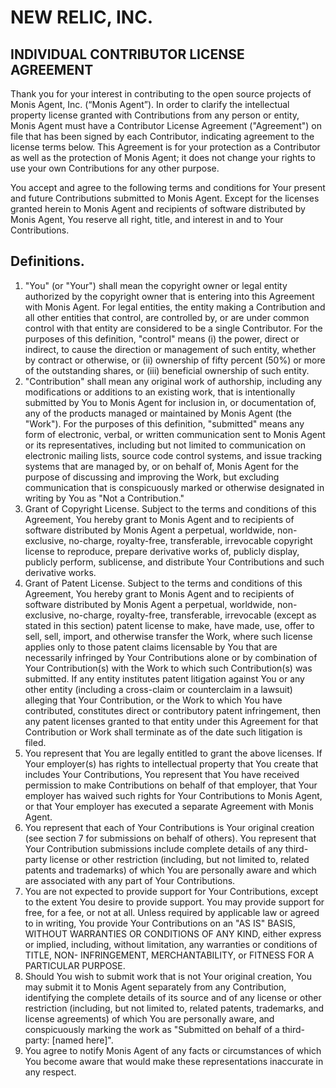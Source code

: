 # NEW RELIC, INC.
## INDIVIDUAL CONTRIBUTOR LICENSE AGREEMENT
Thank you for your interest in contributing to the open source projects of Monis Agent, Inc. (“Monis Agent”). In order to clarify the intellectual property license granted with Contributions from any person or entity, Monis Agent must have a Contributor License Agreement ("Agreement") on file that has been signed by each Contributor, indicating agreement to the license terms below. This Agreement is for your protection as a Contributor as well as the protection of Monis Agent; it does not change your rights to use your own Contributions for any other purpose.

You accept and agree to the following terms and conditions for Your present and future Contributions submitted to Monis Agent. Except for the licenses granted herein to Monis Agent and recipients of software distributed by Monis Agent, You reserve all right, title, and interest in and to Your Contributions.

## Definitions.
1. "You" (or "Your") shall mean the copyright owner or legal entity authorized by the copyright owner that is entering into this Agreement with Monis Agent. For legal entities, the entity making a Contribution and all other entities that control, are controlled by, or are under common control with that entity are considered to be a single Contributor. For the purposes of this definition, "control" means (i) the power, direct or indirect, to cause the direction or management of such entity, whether by contract or otherwise, or (ii) ownership of fifty percent (50%) or more of the outstanding shares, or (iii) beneficial ownership of such entity.
2. "Contribution" shall mean any original work of authorship, including any modifications or additions to an existing work, that is intentionally submitted by You to Monis Agent for inclusion in, or documentation of, any of the products managed or maintained by Monis Agent (the "Work"). For the purposes of this definition, "submitted" means any form of electronic, verbal, or written communication sent to Monis Agent or its representatives, including but not limited to communication on electronic mailing lists, source code control systems, and issue tracking systems that are managed by, or on behalf of, Monis Agent for the purpose of discussing and improving the Work, but excluding communication that is conspicuously marked or otherwise designated in writing by You as "Not a Contribution."
3. Grant of Copyright License. Subject to the terms and conditions of this Agreement, You hereby grant to Monis Agent and to recipients of software distributed by Monis Agent a perpetual, worldwide, non-exclusive, no-charge, royalty-free, transferable, irrevocable copyright license to reproduce, prepare derivative works of, publicly display, publicly perform, sublicense, and distribute Your Contributions and such derivative works.
4. Grant of Patent License. Subject to the terms and conditions of this Agreement, You hereby grant to Monis Agent and to recipients of software distributed by Monis Agent a perpetual, worldwide, non-exclusive, no-charge, royalty-free, transferable, irrevocable (except as stated in this section) patent license to make, have made, use, offer to sell, sell, import, and otherwise transfer the Work, where such license applies only to those patent claims licensable by You that are necessarily infringed by Your Contributions alone or by combination of Your Contribution(s) with the Work to which such Contribution(s) was submitted. If any entity institutes patent litigation against You or any other entity (including a cross-claim or counterclaim in a lawsuit) alleging that Your Contribution, or the Work to which You have contributed, constitutes direct or contributory patent infringement, then any patent licenses granted to that entity under this Agreement for that Contribution or Work shall terminate as of the date such litigation is filed.
5. You represent that You are legally entitled to grant the above licenses. If Your employer(s) has rights to intellectual property that You create that includes Your Contributions, You represent that You have received permission to make Contributions on behalf of that employer, that Your employer has waived such rights for Your Contributions to Monis Agent, or that Your employer has executed a separate Agreement with Monis Agent.
6. You represent that each of Your Contributions is Your original creation (see section 7 for submissions on behalf of others). You represent that Your Contribution submissions include complete details of any third-party license or other restriction (including, but not limited to, related patents and trademarks) of which You are personally aware and which are associated with any part of Your Contributions.
7. You are not expected to provide support for Your Contributions, except to the extent You desire to provide support. You may provide support for free, for a fee, or not at all. Unless required by applicable law or agreed to in writing, You provide Your Contributions on an "AS IS" BASIS, WITHOUT WARRANTIES OR CONDITIONS OF ANY KIND, either express or implied, including, without limitation, any warranties or conditions of TITLE, NON- INFRINGEMENT, MERCHANTABILITY, or FITNESS FOR A PARTICULAR PURPOSE.
8. Should You wish to submit work that is not Your original creation, You may submit it to Monis Agent separately from any Contribution, identifying the complete details of its source and of any license or other restriction (including, but not limited to, related patents, trademarks, and license agreements) of which You are personally aware, and conspicuously marking the work as "Submitted on behalf of a third-party: [named here]".
9. You agree to notify Monis Agent of any facts or circumstances of which You become aware that would make these representations inaccurate in any respect.
